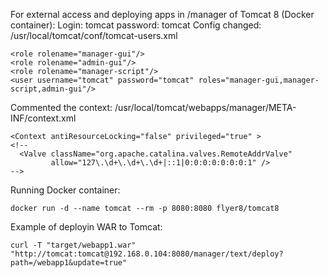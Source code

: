 For external access and deploying apps in /manager of Tomcat 8 (Docker container):
Login: tomcat
password: tomcat
Config changed: /usr/local/tomcat/conf/tomcat-users.xml
```
<role rolename="manager-gui"/>
<role rolename="admin-gui"/>
<role rolename="manager-script"/>
<user username="tomcat" password="tomcat" roles="manager-gui,manager-script,admin-gui"/>
```
Commented the context: /usr/local/tomcat/webapps/manager/META-INF/context.xml
```
<Context antiResourceLocking="false" privileged="true" >
<!--
  <Valve className="org.apache.catalina.valves.RemoteAddrValve"
         allow="127\.\d+\.\d+\.\d+|::1|0:0:0:0:0:0:0:1" />
-->
```
Running Docker container:
```
docker run -d --name tomcat --rm -p 8080:8080 flyer8/tomcat8
```
Example of deployin WAR to Tomcat:
```
curl -T "target/webapp1.war" "http://tomcat:tomcat@192.168.0.104:8080/manager/text/deploy?path=/webapp1&update=true"
```

